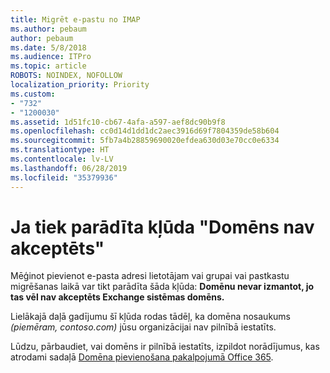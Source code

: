 ```yaml
---
title: Migrēt e-pastu no IMAP
ms.author: pebaum
author: pebaum
ms.date: 5/8/2018
ms.audience: ITPro
ms.topic: article
ROBOTS: NOINDEX, NOFOLLOW
localization_priority: Priority
ms.custom:
- "732"
- "1200030"
ms.assetid: 1d51fc10-cb67-4afa-a597-aef8dc90b9f8
ms.openlocfilehash: cc0d14d1dd1dc2aec3916d69f7804359de58b604
ms.sourcegitcommit: 5fb7a4b28859690020efdea630d03e70cc0e6334
ms.translationtype: HT
ms.contentlocale: lv-LV
ms.lasthandoff: 06/28/2019
ms.locfileid: "35379936"
---
```

# <a name="when-you-get-a-not-an-accepted-domain-error"></a>Ja tiek parādīta kļūda "Domēns nav akceptēts"

Mēģinot pievienot e-pasta adresi lietotājam vai grupai vai pastkastu migrēšanas laikā var tikt parādīta šāda kļūda: **Domēnu nevar izmantot, jo tas vēl nav akceptēts Exchange sistēmas domēns.**
  
Lielākajā daļā gadījumu šī kļūda rodas tādēļ, ka domēna nosaukums *(piemēram, contoso.com)* jūsu organizācijai nav pilnībā iestatīts.
  
Lūdzu, pārbaudiet, vai domēns ir pilnībā iestatīts, izpildot norādījumus, kas atrodami sadaļā [Domēna pievienošana pakalpojumā Office 365](https://support.office.com/article/6383f56d-3d09-4dcb-9b41-b5f5a5efd611).
  